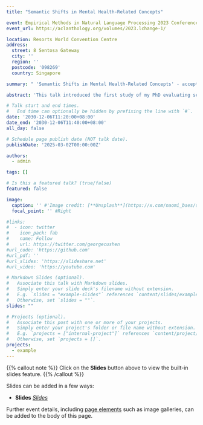 ```yaml
---
title: "Semantic Shifts in Mental Health-Related Concepts"

event: Empirical Methods in Natural Language Processing 2023 Conference (Singapore)
event_url: https://aclanthology.org/volumes/2023.lchange-1/

location: Resorts World Convention Centre
address:
  street: 8 Sentosa Gateway 
  city: ''
  region: ''
  postcode: '098269'
  country: Singapore

summary: " 'Semantic Shifts in Mental Health-Related Concepts' - accepted in The 4th International Workshop on Computational Approaches to Historical Language Change 2023 (LChange'23), collocated with the EMNLP-2023 conference"

abstract: 'This talk introduced the first study of my PhD evaluating semantic shifts in mental health-related concepts in two diachronic corpora spanning 1970-2016, one academic and one general. It evaluated whether their meanings have broadened to encompass less severe phenomena and whether they have become more pathology related. It applies a recently proposed methodology (Baes et al., 2023) to examine whether words collocating with a sample of mental health concepts have become less emotionally intense and develops a new way to examine whether the concepts increasingly co-occur with pathology-related terms. In support of the first hypothesis, mental health-related concepts became associated with less emotionally intense language in the psychology corpus (addiction, anger, stress, worry) and in the general corpus (addiction, grief, stress, worry). In support of the second hypothesis, mental health-related concepts came to be more associated with pathology-related language in psychology (addiction, grief, stress, worry) and in the general corpus (grief, stress). Findings demonstrate that some mental health concepts have become normalized and/or pathologized, a conclusion with important social and cultural implications.'

# Talk start and end times.
#   End time can optionally be hidden by prefixing the line with `#`.
date: '2030-12-06T11:20:00+08:00'
date_end: '2030-12-06T11:40:00+08:00'
all_day: false

# Schedule page publish date (NOT talk date).
publishDate: '2025-03-02T00:00:00Z'

authors:
  - admin

tags: []

# Is this a featured talk? (true/false)
featured: false

image:
  caption: '' #'Image credit: [**Unsplash**](https://x.com/naomi_baes/status/1734132267789013395/photo/2)'
  focal_point: '' #Right

#links:
#  - icon: twitter
#    icon_pack: fab
#    name: Follow
#    url: https://twitter.com/georgecushen
#url_code: 'https://github.com'
#url_pdf: ''
#url_slides: 'https://slideshare.net'
#url_video: 'https://youtube.com'

# Markdown Slides (optional).
#   Associate this talk with Markdown slides.
#   Simply enter your slide deck's filename without extension.
#   E.g. `slides = "example-slides"` references `content/slides/example-slides.md`.
#   Otherwise, set `slides = ""`.
slides: ""

# Projects (optional).
#   Associate this post with one or more of your projects.
#   Simply enter your project's folder or file name without extension.
#   E.g. `projects = ["internal-project"]` references `content/project/deep-learning/index.md`.
#   Otherwise, set `projects = []`.
projects:
  - example
---
```


{{% callout note %}}
Click on the **Slides** button above to view the built-in slides feature.
{{% /callout %}}

Slides can be added in a few ways:

- **Slides** [_Slides_](https://www.slideshare.net/slideshow/semantic-shifts-in-mental-healthrelated-concepts/264396458)

Further event details, including [page elements](https://docs.hugoblox.com/reference/markdown/) such as image galleries, can be added to the body of this page.
